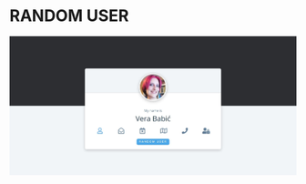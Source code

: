 # RANDOM USER

[![Random User](./design/23-random-user.jpeg)](https://javascript-23-random-user.netlify.app)
